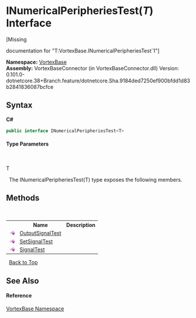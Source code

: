 # INumericalPeripheriesTest(*T*) Interface
 

\[Missing <summary> documentation for "T:VortexBase.INumericalPeripheriesTest`1"\]

**Namespace:**&nbsp;<a href="N_VortexBase.md">VortexBase</a><br />**Assembly:**&nbsp;VortexBaseConnector (in VortexBaseConnector.dll) Version: 0.101.0-dotnetcore.38+Branch.feature/dotnetcore.Sha.9184ded7250ef900bfdd1d83b2841836087bcfce

## Syntax

**C#**<br />
``` C#
public interface INumericalPeripheriesTest<T>

```


#### Type Parameters
&nbsp;<dl><dt>T</dt><dd /></dl>&nbsp;
The INumericalPeripheriesTest(T) type exposes the following members.


## Methods
&nbsp;<table><tr><th></th><th>Name</th><th>Description</th></tr><tr><td>![Public method](media/pubmethod.gif "Public method")</td><td><a href="M_VortexBase_INumericalPeripheriesTest_1_OutputSignalTest.md">OutputSignalTest</a></td><td /></tr><tr><td>![Public method](media/pubmethod.gif "Public method")</td><td><a href="M_VortexBase_INumericalPeripheriesTest_1_SetSignalTest.md">SetSignalTest</a></td><td /></tr><tr><td>![Public method](media/pubmethod.gif "Public method")</td><td><a href="M_VortexBase_INumericalPeripheriesTest_1_SignalTest.md">SignalTest</a></td><td /></tr></table>&nbsp;
<a href="#inumericalperipheriestest(*t*)-interface">Back to Top</a>

## See Also


#### Reference
<a href="N_VortexBase.md">VortexBase Namespace</a><br />